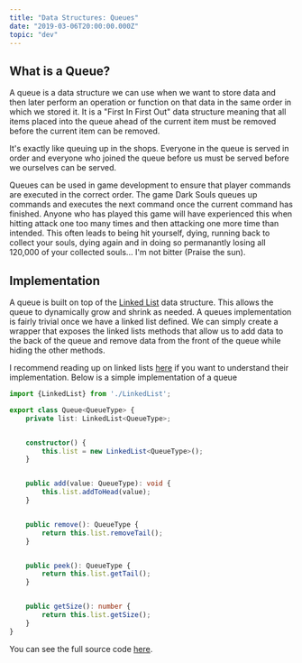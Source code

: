 ```yaml
---
title: "Data Structures: Queues"
date: "2019-03-06T20:00:00.000Z"
topic: "dev"
---
```


## What is a Queue?
A queue is a data structure we can use when we want to store data and then later perform an operation or function on that data in the same order in which we stored it. It is a "First In First Out" data structure meaning that all items placed into the queue ahead of the current item must be removed before the current item can be removed.

It's exactly like queuing up in the shops. Everyone in the queue is served in order and everyone who joined the queue before us must be served before we ourselves can be served.

Queues can be used in game development to ensure that player commands are executed in the correct order. The game Dark Souls queues up commands and executes the next command once the current command has finished. Anyone who has played this game will have experienced this when hitting attack one too many times and then attacking one more time than intended. This often leads to being hit yourself, dying, running back to collect your souls, dying again and in doing so permanantly losing all 120,000 of your collected souls... I'm not bitter (Praise the sun).

## Implementation
A queue is built on top of the [Linked List](https://www.dantony.uk/data-linked-lists/) data structure. This allows the queue to dynamically grow and shrink as needed. A queues implementation is fairly trivial once we have a linked list defined. We can simply create a wrapper that exposes the linked lists methods that allow us to add data to the back of the queue and remove data from the front of the queue while hiding the other methods.

I recommend reading up on linked lists [here](https://www.dantony.uk/data-linked-lists/) if you want to understand their implementation. Below is a simple implementation of a queue

```typescript
import {LinkedList} from './LinkedList';

export class Queue<QueueType> {
    private list: LinkedList<QueueType>;


    constructor() {
        this.list = new LinkedList<QueueType>();
    }


    public add(value: QueueType): void {
        this.list.addToHead(value);
    }


    public remove(): QueueType {
        return this.list.removeTail();
    }


    public peek(): QueueType {
        return this.list.getTail();
    }


    public getSize(): number {
        return this.list.getSize();
    }
}

```

You can see the full source code [here](https://github.com/de86/datastructures/blob/master/src/Queue.ts).
